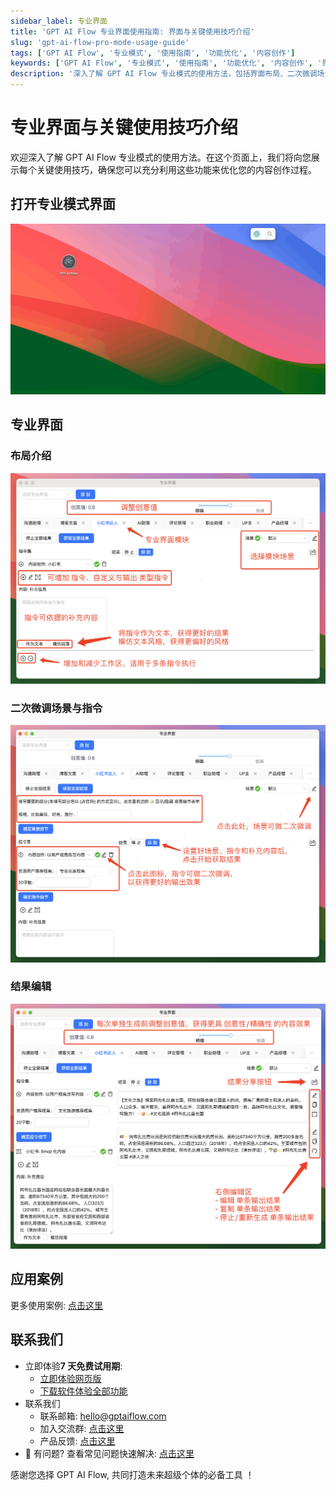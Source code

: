 ```yaml
---
sidebar_label: 专业界面
title: 'GPT AI Flow 专业界面使用指南: 界面与关键使用技巧介绍'
slug: 'gpt-ai-flow-pro-mode-usage-guide'
tags: ['GPT AI Flow', '专业模式', '使用指南', '功能优化', '内容创作']
keywords: ['GPT AI Flow', '专业模式', '使用指南', '功能优化', '内容创作', '界面布局', '二次微调', '结果编辑']
description: '深入了解 GPT AI Flow 专业模式的使用方法，包括界面布局、二次微调场景与指令以及结果编辑等关键技巧。本指南旨在帮助您充分利用这些功能，优化您的内容创作过程。'
---
```


# 专业界面与关键使用技巧介绍

欢迎深入了解 GPT AI Flow 专业模式的使用方法。在这个页面上，我们将向您展示每个关键使用技巧，确保您可以充分利用这些功能来优化您的内容创作过程。

## 打开专业模式界面

![](./img/4-proMode-presentation/2023-10-31-img-6-show-proModeWindow.gif)

## 专业界面

### 布局介绍

![](./img/4-proMode-presentation/2023-10-31-img-7-proMode-explication.png)

### 二次微调场景与指令

![](./img/4-proMode-presentation/2023-10-31-img-8-proMode-explication-2.png)

### 结果编辑

![](./img/4-proMode-presentation/2023-10-31-img-9-proMode-explication-3.png)

## 应用案例

更多使用案例: [点击这里](/docs/application-scenarios/introduction)

## 联系我们

- 立即体验**7 天免费试用期**:
  - [立即体验网页版](https://www.app.gptaiflow.com/login)
  - [下载软件体验全部功能](/download)
- 联系我们
  - 联系邮箱: hello@gptaiflow.com
  - 加入交流群: [点击这里](/communication-group)
  - 产品反馈: [点击这里](https://wj.qq.com/s2/13154598/1770/)
- 💬 有问题? 查看常见问题快速解决: [点击这里](/docs/proudct/gpt-ai-flow-guide-and-faq)

感谢您选择 GPT AI Flow, 共同打造未来超级个体的必备工具 ！
